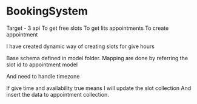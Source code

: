 # BookingSystem

Target - 3 api 
To get free slots 
To get lits appointments
To create appointment

I have created dynamic way of creating slots for give hours

Base schema defined in model folder.
Mapping are done by referring the slot id to appointment model

And need to handle timezone

If give time and availability true means I will update the slot collection 
And insert the data to appointment collection.

